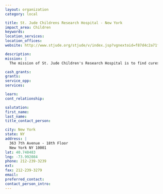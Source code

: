 ```yaml
---
layout: organization
category: local

title: St. Jude Childrens Research Hospital - New York
impact_area: Children
keywords: 
location_services: 
location_offices: 
website: http://www.stjude.org/stjude/v/index.jsp?vgnextoid=f87d4c2a71fca210VgnVCM1000001e0215acRCRD

description: 
mission: |
  The mission of St. Jude Children's Research Hospital is to find cures for children with catastrophic illnesses through research and treatment.

cash_grants: 
grants: 
service_opp: 
services: 

learn: 
cont_relationship: 

salutation: 
first_name: 
last_name: 
title_contact_person: 

city: New York
state: NY
address: |
  363 7th Avenue - 18th Floor  
  New York NY 10001
lat: 40.748483
lng: -73.992084
phone: 212-239-3239
ext: 
fax: 212-239-3279
email: 
preferred_contact: 
contact_person_intro: 
---
```

